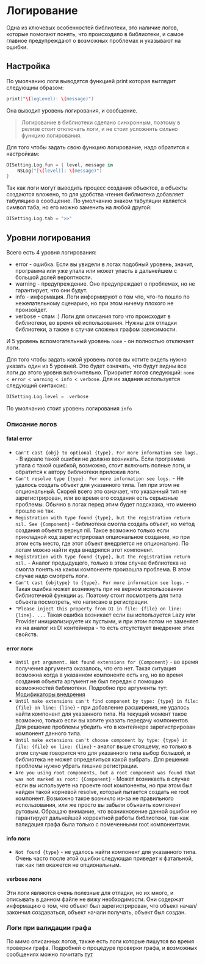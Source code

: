 # Логирование

Одна из ключевых особенностей библиотеки, это наличие логов, которые помогают понять, что происходило в библиотеки, и самое главное предупреждают о возможных проблемах и указывают на ошибки.

## Настройка
По умолчанию логи выводятся функцией print которая выглядит следующим образом:
```Swift
print("\(logLevel): \(message)")
```
Она выводит уровень логирования, и сообщение. 
> Логирование в библиотеки сделано синхронным, поэтому в релизе стоит отключать логи, и не стоит усложнять сильно функцию логирования.

Для того чтобы задать свою функцию логирование, надо обратится к настройкам:
```Swift
DISetting.Log.fun = { level, message in
    NSLog("[\(level)]: \(message)")
}
```
Так как логи могут выводить процесс создания объектов, а объекты создаются вложено, то для удобства чтения библиотека добавляет табуляцию в сообщение. По умолчанию знаком табуляции является символ таба, но его можно заменить на любой другой:
```Swift
DISetting.Log.tab = ">>"
```

## Уровни логирования
Всего есть 4 уровня логирования: 
* error - ошибка. Если вы увидели в логах подобный уровень, значит, программа или уже упала или может упасть в дальнейшем с большой долей вероятности.
* warning - предупреждение. Оно предупреждает о проблемах, но не гарантирует, что они будут. 
* info - информация. Логи информируют о том что, что-то пошло по нежелательному сценарию, но при этом ничему плохого не произойдет.
* verbose - спам :) Логи для описания того что происходит в библиотеки, во время её использования. Нужны для отладки библиотеки, а также в случаи сложных графом зависимости.

И 5 уровень вспомогательный уровень `none` - он полностью отключает логи.

Для того чтобы задать какой уровень логов вы хотите видеть нужно указать один из 5 уровней. Это будет означать, что будут видны все логи до этого уровня включительно. Приоритет логов следующий: `none < error < warning < info < verbose`. Для их задания используется следующий синтаксис:
```Swift
DISetting.Log.level = .verbose
```
По умолчанию стоит уровень логирования `info`

### Описание логов
#### fatal error

* `Can't cast {obj} to optional {type}. For more information see logs.` - В идеале такой ошибки не должно возникать. Если программа упала с такой ошибкой, возможно, стоит включить полные логи, и обратится к автору библиотеки приложив логи.
* `Can't resolve type {type}. For more information see logs.` - Не удалось создать объект для указанного типа. Тип при этом не опциональный. Скорей всего это означает, что указанный тип не зарегистрирован, или во время его создания есть серьезные проблемы. Обычно в логах перед этим будет подсказка, что именно прошло не так.
* `Registration with type found {type}, but the registration return nil. See {Component}` - библиотека смогла создать объект, но метод создания объекта вернул nil. Такое возможно только если прикладной код зарегистрировал опциональное создание, но при этом есть место, где этот объект внедряется не опционально. По логам можно найти куда внедрялся этот компонент.
* `Registration with type found {type}, but the registration return nil.` - Аналог предыдущего, только в этом случае библиотека не смогла понять на каком компоненте произошла проблема. В этом случае надо смотреть логи.
* `Can't cast {objtype} to {type}. For more information see logs.` - Такая ошибка может возникнуть при не верном использовании библиотечной функции `as`. Поэтому стоит посмотреть для типа объекта посмотреть, что написано в регистрации.
* `"Please inject this property from DI in file: {file} on line: {line}. ...`  Такая ошибка возникает если вы используется Lazy или Provider инициализируете их пустыми, и при этом потом не заменяет их на аналог из DI контейнера - то есть отсутствует  внедрение этих свойств.  

#### error логи

* `Until get argument. Not found extensions for {Component}` - во время получения аргумента оказалось, что его нет. Такая ситуация возможна когда в указанном компоненте есть `arg`, но во время создания объекта аргумент не был передан с помощью возможностей библиотеки. Подробно про аргументы тут: [Модификаторы внедрения](modificated_injection.md#Аргумент)
* `Until make extensions can't find component by type: {type} in file: {file} on line: {line}` - при добавление расширения, не удалось найти компонент для указанного типа. На текущий момент такое возможно, только если вы хотите указать передачу компонентов. Для решение проблемы убедить что в контейнере зарегистрирован компонент данного типа.
* `Until make extensions can't choose component by type: {type} in file: {file} on line: {line}` - аналог выше стоящему, но только в этом случае говорится что для указанного типа выбор большой, и библиотека не может определиться какой выбрать. Для решения проблемы нужно убрать лишние регистрации.
* `Are you using root components, but a root component was found that was not marked as root: {Component}` - Может возникаеть в случае если вы используете на проекте root компоненты, но при этом был найден такой корневой resolve, который пытается создать не root компонент. Возможно такое возникло из-за не правильного использования, или же просто вы забыли объявить компонент рутовым. Обращаю внимание, что возникновение данной ошибки не гарантирует дальнейшей корректной работы библиотеки, так-как валидация графа была только с помеченными root компонентами.

#### info логи
* `Not found {type}` - не удалось найти компонент для указанного типа. Очень часто после этой ошибки следующая приведет к фатальной, так как тип окажется не опциональным.

#### verbose логи
Эти логи являются очень полезные для отладки, но их много, и описывать в данном файле не вижу необходимости. Они содержат информацию о том, что объект был зарегистрирован, что объект начал/закончил создаваться, объект начали получать, объект был создан.

### Логи при валидации графа
По мимо описанных логов, также есть логи которые пишутся во время проверки графа. Подробней о процедуре проверки графа, и возможных сообщениях можно почитать [тут](../graph/graph_validation.md) 
